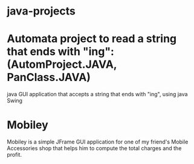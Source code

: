 # java-projects

# Automata project to read a string that ends with "ing": (AutomProject.JAVA, PanClass.JAVA)
java GUI application that accepts a string that ends with "ing", using java Swing 

# Mobiley 
Mobiley is a simple JFrame GUI application for one of my friend's Mobile Accessories shop that helps him to compute the total charges and the profit.
